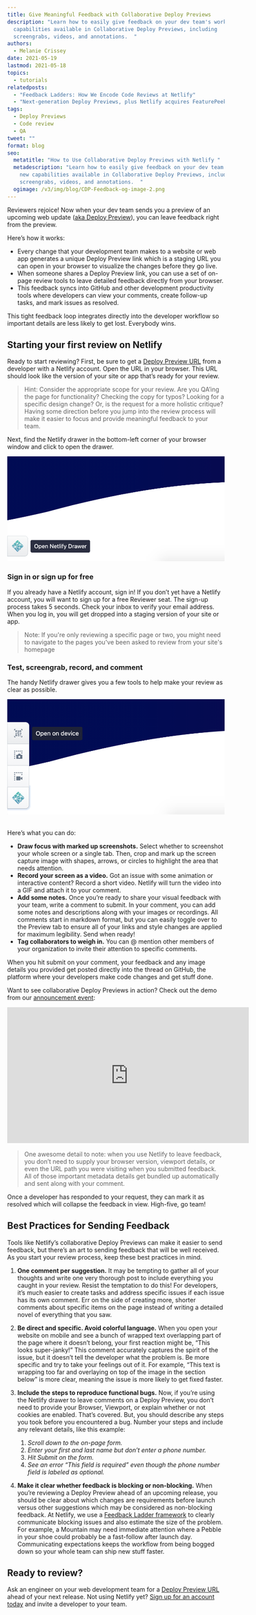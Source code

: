 ```yaml
---
title: Give Meaningful Feedback with Collaborative Deploy Previews
description: "Learn how to easily give feedback on your dev team's work with new
  capabilities available in Collaborative Deploy Previews, including
  screengrabs, videos, and annotations.  "
authors:
  - Melanie Crissey
date: 2021-05-19
lastmod: 2021-05-18
topics:
  - tutorials
relatedposts:
  - "Feedback Ladders: How We Encode Code Reviews at Netlify"
  - "Next-generation Deploy Previews, plus Netlify acquires FeaturePeek"
tags:
  - Deploy Previews
  - Code review
  - QA
tweet: ""
format: blog
seo:
  metatitle: "How to Use Collaborative Deploy Previews with Netlify "
  metadescription: "Learn how to easily give feedback on your dev team's work with
    new capabilities available in Collaborative Deploy Previews, including
    screengrabs, videos, and annotations.  "
  ogimage: /v3/img/blog/CDP-Feedback-og-image-2.png
---
```


Reviewers rejoice! Now when your dev team sends you a preview of an upcoming web update ([aka Deploy Preview](https://www.netlify.com/blog/2021/05/19/next-generation-deploy-previews-plus-netlify-acquires-featurepeek/)), you can leave feedback right from the preview.

Here’s how it works:

* Every change that your development team makes to a website or web app generates a unique Deploy Preview link which is a staging URL you can open in your browser to visualize the changes before they go live.
* When someone shares a Deploy Preview link, you can use a set of on-page review tools to leave detailed feedback directly from your browser.
* This feedback syncs into GitHub and other development productivity tools where developers can view your comments, create follow-up tasks, and mark issues as resolved.

This tight feedback loop integrates directly into the developer workflow so important details are less likely to get lost. Everybody wins.

## Starting your first review on Netlify

Ready to start reviewing? First, be sure to get a [Deploy Preview URL](https://www.netlify.com/products/deploy-previews/) from a developer with a Netlify account. Open the URL in your browser. This URL should look like the version of your site or app that’s ready for your review.

> Hint: Consider the appropriate scope for your review. Are you QA’ing the page for functionality? Checking the copy for typos? Looking for a specific design change? Or, is the request for a more holistic critique? Having some direction before you jump into the review process will make it easier to focus and provide meaningful feedback to your team.

Next, find the Netlify drawer in the bottom-left corner of your browser window and click to open the drawer.

![Netlify Drawer in Collaborative Deploy Previews ](/v3/img/blog/netlify-drawer-ui.png "Look for a tab with the Netlify logo. That’s the Netlify drawer.")

### Sign in or sign up for free

If you already have a Netlify account, sign in! If you don’t yet have a Netlify account, you will want to sign up for a free Reviewer seat. The sign-up process takes 5 seconds. Check your inbox to verify your email address. When you log in, you will get dropped into a staging version of your site or app.

> Note: If you're only reviewing a specific page or two, you might need to navigate to the pages you've been asked to review from your site's homepage

### Test, screengrab, record, and comment

The handy Netlify drawer gives you a few tools to help make your review as clear as possible.

![Record videos and take screengrabs in Netlify's Collaborative Deploy Previews](/v3/img/blog/netlify-cdp-tools.png "Once you’re signed into Netlify, you’ll see additional utilities stacked on top of the Netlify drawer tab.")

\
Here’s what you can do:

* **Draw focus with marked up screenshots.** Select whether to screenshot your whole screen or a single tab. Then, crop and mark up the screen capture image with shapes, arrows, or circles to highlight the area that needs attention.
* **Record your screen as a video.** Got an issue with some animation or interactive content? Record a short video. Netlify will turn the video into a GIF and attach it to your comment.
* **Add some notes.** Once you’re ready to share your visual feedback with your team, write a comment to submit. In your comment, you can add some notes and descriptions along with your images or recordings. All comments start in markdown format, but you can easily toggle over to the Preview tab to ensure all of your links and style changes are applied for maximum legibility. Send when ready!
* **Tag collaborators to weigh in.** You can @ mention other members of your organization to invite their attention to specific comments.

When you hit submit on your comment, your feedback and any image details you provided get posted directly into the thread on GitHub, the platform where your developers make code changes and get stuff done.

Want to see collaborative Deploy Previews in action? Check out the demo from our [announcement event](https://www.netlify.com/events/product-reveal):

<iframe width="560" height="315" src="https://www.youtube.com/embed/c2TrTPoYxrc" title="YouTube video player" frameborder="0" allow="accelerometer; autoplay; clipboard-write; encrypted-media; gyroscope; picture-in-picture" allowfullscreen></iframe>

> One awesome detail to note: when you use Netlify to leave feedback, you don’t need to supply your browser version, viewport details, or even the URL path you were visiting when you submitted feedback. All of those important metadata details get bundled up automatically and sent along with your comment.

Once a developer has responded to your request, they can mark it as resolved which will collapse the feedback in view. High-five, go team!

## Best Practices for Sending Feedback

Tools like Netlify’s collaborative Deploy Previews can make it easier to send feedback, but there’s an art to sending feedback that will be well received. As you start your review process, keep these best practices in mind.

1. **One comment per suggestion.** It may be tempting to gather all of your thoughts and write one very thorough post to include everything you caught in your review. Resist the temptation to do this! For developers, it’s much easier to create tasks and address specific issues if each issue has its own comment. Err on the side of creating more, shorter comments about specific items on the page instead of writing a detailed novel of everything that you saw.
2. **Be direct and specific. Avoid colorful language.** When you open your website on mobile and see a bunch of wrapped text overlapping part of the page where it doesn’t belong, your first reaction might be, “This looks super-janky!” This comment accurately captures the spirit of the issue, but it doesn’t tell the developer what the problem is. Be more specific and try to take your feelings out of it. For example, “This text is wrapping too far and overlaying on top of the image in the section below” is more clear, meaning the issue is more likely to get fixed faster.
3. **Include the steps to reproduce functional bugs.** Now, if you’re using the Netlify drawer to leave comments on a Deploy Preview, you don’t need to provide your Browser, Viewport, or explain whether or not cookies are enabled. That’s covered. But, you should describe any steps you took before you encountered a bug. Number your steps and include any relevant details, like this example:

   1. *Scroll down to the on-page form.*
   2. *Enter your first and last name but don’t enter a phone number.*
   3. *Hit Submit on the form.*
   4. *See an error “This field is required” even though the phone number field is labeled as optional.*
4. **Make it clear whether feedback is blocking or non-blocking.** When you’re reviewing a Deploy Preview ahead of an upcoming release, you should be clear about which changes are requirements before launch versus other suggestions which may be considered as non-blocking feedback. At Netlify, we use a [Feedback Ladder framework](https://www.netlify.com/blog/2020/03/05/feedback-ladders-how-we-encode-code-reviews-at-netlify/) to clearly communicate blocking issues and also estimate the size of the problem. For example, a Mountain may need immediate attention where a Pebble in your shoe could probably be a fast-follow after launch day. Communicating expectations keeps the workflow from being bogged down so your whole team can ship new stuff faster.

## Ready to review?

Ask an engineer on your web development team for a [Deploy Preview URL](https://www.netlify.com/products/deploy-previews/) ahead of your next release. Not using Netlify yet? [Sign up for an account today](https://app.netlify.com/signup/email) and invite a developer to your team.
